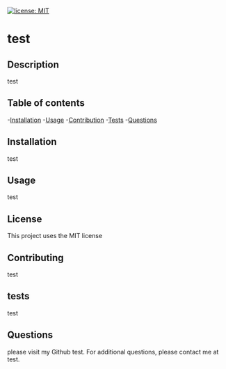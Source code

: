
[![license: MIT](https://img.shields.io/badge/License-MIT-yellow.svg)](https://opensource.org/licenses/MIT)

  # test
  
  ## Description 
  test

  ## Table of contents
  -[Installation](#installation)
  -[Usage](#usage)
  -[Contribution](#contribution)
  -[Tests](#tests)
  -[Questions](#questions)

  ## Installation
  test

  ## Usage
  test

  ## License
  This project uses the MIT license

  ## Contributing
  test

  ## tests
  test

  ## Questions
  please visit my Github test.
  For additional questions, please contact me at test.

